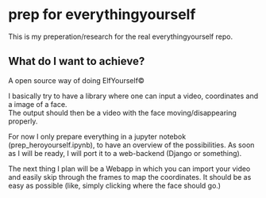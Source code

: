 # prep for everythingyourself
This is my preperation/research for the real everythingyourself repo.

## What do I want to achieve?
A open source way of doing ElfYourself©  

I basically try to have a library where one can input a video, coordinates and a image of a face.  
The output should then be a video with the face moving/disappearing properly.

For now I only prepare everything in a jupyter notebok (prep_heroyourself.ipynb), to have an overview of the possibilities.
As soon as I will be ready, I will port it to a web-backend (Django or something). 

The next thing I plan will be a Webapp in which you can import your video and easily skip through the frames to map the coordinates. It should be as easy as possible (like, simply clicking where the face should go.)
